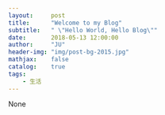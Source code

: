 ```yaml
---
layout:     post
title:      "Welcome to my Blog"
subtitle:   " \"Hello World, Hello Blog\""
date:       2018-05-13 12:00:00
author:     "JU"
header-img: "img/post-bg-2015.jpg"
mathjax:    false
catalog:    true
tags:
    - 生活
---
```


None
